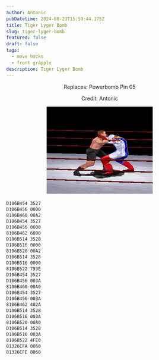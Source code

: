 ```yaml
---
author: Antonic
pubDatetime: 2024-08-23T15:59:44.175Z
title: Tiger Lyger Bomb
slug: tiger-lyger-bomb
featured: false
draft: false
tags:
  - move hacks
  - front grapple
description: Tiger Lyger Bomb
---
```

<center>
Replaces: Powerbomb Pin 05 <p>
Credit: Antonic

![Big Ending](/src/assets/images/gifs/tiger-lyger-bomb.gif)
</center>

```text
D106B454 3527
D106B456 0000
8106B460 00A2
D106B454 3527
D106B456 0000
8106B462 6800
D106B514 3528
D106B516 0000
8106B520 00A2
D106B514 3528
D106B516 0000
8106B522 793E
D106B454 3527
D106B456 003A
8106B460 00A0
D106B454 3527
D106B456 003A
8106B462 402A
D106B514 3528
D106B516 003A
8106B520 00A0
D106B514 3528
D106B516 003A
8106B522 4FE0
81326CFA 0060
81326CFE 0060
```
